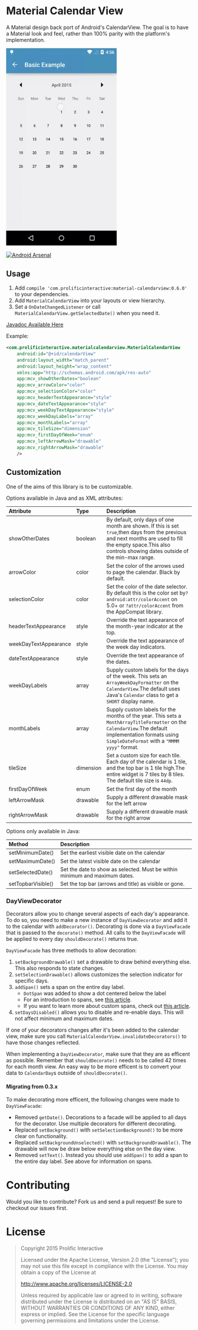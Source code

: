 Material Calendar View
======================

A Material design back port of Android's CalendarView. The goal is to have a Material look
and feel, rather than 100% parity with the platform's implementation.

<img src="/images/screencast.gif" alt="Demo Screen Capture" width="300px" />

[![Android Arsenal](https://img.shields.io/badge/Android%20Arsenal-Material%20Calendar%20View-blue.svg?style=flat)](https://android-arsenal.com/details/1/1531)

Usage
-----

1. Add `compile 'com.prolificinteractive:material-calendarview:0.6.0'` to your dependencies.
2. Add `MaterialCalendarView` into your layouts or view hierarchy.
3. Set a `OnDateChangedListener` or call `MaterialCalendarView.getSelectedDate()` when you need it.

[Javadoc Available Here](http://prolificinteractive.github.io/material-calendarview/)

Example:

```xml
<com.prolificinteractive.materialcalendarview.MaterialCalendarView
    android:id="@+id/calendarView"
    android:layout_width="match_parent"
    android:layout_height="wrap_content"
    xmlns:app="http://schemas.android.com/apk/res-auto"
    app:mcv_showOtherDates="boolean"
    app:mcv_arrowColor="color"
    app:mcv_selectionColor="color"
    app:mcv_headerTextAppearance="style"
    app:mcv_dateTextAppearance="style"
    app:mcv_weekDayTextAppearance="style"
    app:mcv_weekDayLabels="array"
    app:mcv_monthLabels="array"
    app:mcv_tileSize="dimension"
    app:mcv_firstDayOfWeek="enum"
    app:mcv_leftArrowMask="drawable"
    app:mcv_rightArrowMask="drawable"
    />
```

Customization
-------------

One of the aims of this library is to be customizable.

Options available in Java and as XML attributes:

| Attribute             | Type      | Description                                                                                                                                                                                                     |
|:----------------------|:----------|:----------------------------------------------------------------------------------------------------------------------------------------------------------------------------------------------------------------|
| showOtherDates        | boolean   | By default, only days of one month are shown. If this is set `true`,then days from the previous and next months are used to fill the empty space.This also controls showing dates outside of the min-max range. |
| arrowColor            | color     | Set the color of the arrows used to page the calendar. Black by default.                                                                                                                                        |
| selectionColor        | color     | Set the color of the date selector. By default this is the color set by`?android:attr/colorAccent` on 5.0+ or `?attr/colorAccent` from the AppCompat library.                                                   |
| headerTextAppearance  | style     | Override the text appearance of the month-year indicator at the top.                                                                                                                                            |
| weekDayTextAppearance | style     | Override the text appearance of the week day indicators.                                                                                                                                                        |
| dateTextAppearance    | style     | Override the text appearance of the dates.                                                                                                                                                                      |
| weekDayLabels         | array     | Supply custom labels for the days of the week. This sets an `ArrayWeekDayFormatter` on the `CalendarView`.The default uses Java's `Calendar` class to get a `SHORT` display name.                               |
| monthLabels           | array     | Supply custom labels for the months of the year. This sets a `MonthArrayTitleFormatter` on the `CalendarView`.The default implementation formats using `SimpleDateFormat` with a `"MMMM yyyy"` format.          |
| tileSize              | dimension | Set a custom size for each tile. Each day of the calendar is 1 tile, and the top bar is 1 tile high.The entire widget is 7 tiles by 8 tiles. The default tile size is `44dp`.                                   |
| firstDayOfWeek        | enum      | Set the first day of the month                                                                                                                                                                                  |
| leftArrowMask         | drawable  | Supply a different drawable mask for the left arrow                                                                                                                                                             |
| rightArrowMask        | drawable  | Supply a different drawable mask for the right arrow                                                                                                                                                            |

Options only available in Java:

| Method             | Description                                                                 |
|:-------------------|:----------------------------------------------------------------------------|
| setMinimumDate()   | Set the earliest visible date on the calendar                               |
| setMaximumDate()   | Set the latest visible date on the calendar                                 |
| setSelectedDate()  | Set the date to show as selected. Must be within minimum and maximum dates. |
| setTopbarVisible() | Set the top bar (arrows and title) as visible or gone.                      |

### DayViewDecorator

Decorators allow you to change several aspects of each day's appearance.
To do so, you need to make a new instance of `DayViewDecorator` and add it to the calendar with `addDecorator()`.
Decorating is done via a `DayViewFacade` that is passed to the `decorate()` method.
All calls to the `DayViewFacade` will be applied to every day `shouldDecorate()` returns true.

`DayViewFacade` has three methods to allow decoration:

1. `setBackgroundDrawable()` set a drawable to draw behind everything else. This also responds to state changes.
2. `setSelectionDrawable()` allows customizes the selection indicator for specific days.
3. `addSpan()` sets a span on the entire day label.
    * `DotSpan` was added to show a dot centered below the label
    * For an introduction to spans, see [this article](http://androidcocktail.blogspot.com/2014/03/android-spannablestring-example.html).
    * If you want to learn more about custom spans, check out [this article](http://flavienlaurent.com/blog/2014/01/31/spans/).
4. `setDaysDisabled()` allows you to disable and re-enable days. This will not affect minimum and maximum dates.

If one of your decorators changes after it's been added to the calendar view, make sure you call `MaterialCalendarView.invalidateDecorators()` to have those changes reflected.

When implementing a `DayViewDecorator`, make sure that they are as efficent as possible.
Remember that `shouldDecorate()` needs to be called 42 times for each month view.
An easy way to be more efficent is to convert your data to `CalendarDay`s outside of `shouldDecorate()`.

#### Migrating from 0.3.x

To make decorating more efficent, the following changes were made to `DayViewFacade`:

* Removed `getDate()`. Decorations to a facade will be applied to all days for the decorator. Use multiple decorators for different decorating.
* Replaced `setBackground()` with `setSelectionBackground()` to be more clear on functionality.
* Replaced `setBackgroundUnselected()` with `setBackgroundDrawable()`. The drawable will now be draw below everything else on the day view.
* Removed `setText()`. Instead you should use `addSpan()` to add a span to the entire day label. See above for information on spans.

Contributing
============

Would you like to contribute? Fork us and send a pull request! Be sure to checkout our issues first.

License
=======

>Copyright 2015 Prolific Interactive
>
>Licensed under the Apache License, Version 2.0 (the "License");
>you may not use this file except in compliance with the License.
>You may obtain a copy of the License at
>
>   http://www.apache.org/licenses/LICENSE-2.0
>
>Unless required by applicable law or agreed to in writing, software
>distributed under the License is distributed on an "AS IS" BASIS,
>WITHOUT WARRANTIES OR CONDITIONS OF ANY KIND, either express or implied.
>See the License for the specific language governing permissions and
>limitations under the License.
